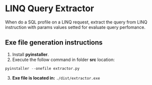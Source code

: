 # LINQ Query Extractor

When do a SQL profile on a LINQ request, extract the query from LINQ instruction with params values setted for evaluate query perfomance.

## Exe file generation instructions

1. Install **pyinstaller**.
2. Execute the follow command in folder **src** location:

```python
pyinstaller --onefile extractor.py
```

3. **Exe file is located in:** `./dist/extractor.exe`
